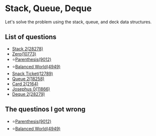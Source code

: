 Stack, Queue, Deque
==========================
Let's solve the problem using the stack, queue, and deck data structures.

List of questions
----------------------

- [Stack 2(28278)](https://github.com/yoru4890/coding_test/blob/main/baekjoon/stack_queue_deque/28278.md)
- [Zero(10773)](https://github.com/yoru4890/coding_test/blob/main/baekjoon/stack_queue_deque/10773.md)
- ⭐[Parenthesis(9012)](https://github.com/yoru4890/coding_test/blob/main/baekjoon/stack_queue_deque/9012.md)
- ⭐[Balanced World(4949)](https://github.com/yoru4890/coding_test/blob/main/baekjoon/stack_queue_deque/4949.md)
- [Snack Ticket(12789)](https://github.com/yoru4890/coding_test/blob/main/baekjoon/stack_queue_deque/12789.md)
- [Queue 2(18258)](https://github.com/yoru4890/coding_test/blob/main/baekjoon/stack_queue_deque/18258.md)
- [Card 2(2164)](https://github.com/yoru4890/coding_test/blob/main/baekjoon/stack_queue_deque/2164.md)
- [Josephus 0(11866)](https://github.com/yoru4890/coding_test/blob/main/baekjoon/stack_queue_deque/11866.md)
- [Deque 2(28279)](https://github.com/yoru4890/coding_test/blob/main/baekjoon/stack_queue_deque/28279.md)

The questinos I got wrong
--------------------------------

- ⭐[Parenthesis(9012)](https://github.com/yoru4890/coding_test/blob/main/baekjoon/stack_queue_deque/9012.md)
- ⭐[Balanced World(4949)](https://github.com/yoru4890/coding_test/blob/main/baekjoon/stack_queue_deque/4949.md)
